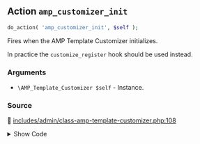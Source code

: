 ## Action `amp_customizer_init`

```php
do_action( 'amp_customizer_init', $self );
```

Fires when the AMP Template Customizer initializes.

In practice the `customize_register` hook should be used instead.

### Arguments

* `\AMP_Template_Customizer $self` - Instance.

### Source

:link: [includes/admin/class-amp-template-customizer.php:108](/includes/admin/class-amp-template-customizer.php#L108)

<details>
<summary>Show Code</summary>

```php
do_action( 'amp_customizer_init', $self );
```

</details>
